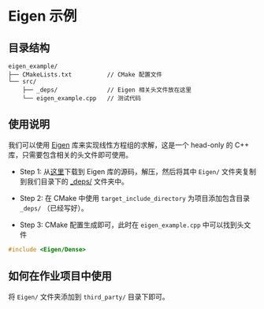 # Eigen 示例

## 目录结构
```
eigen_example/
├── CMakeLists.txt          // CMake 配置文件
└── src/                
    ├── _deps/              // Eigen 相关头文件放在这里
    └── eigen_example.cpp   // 测试代码  
```

## 使用说明

我们可以使用 [Eigen](https://eigen.tuxfamily.org/index.php?title=Main_Page) 库来实现线性方程组的求解，这是一个 head-only 的 C++ 库，只需要包含相关的头文件即可使用。

- Step 1: 从[这里](https://gitlab.com/libeigen/eigen/-/archive/3.4.0/eigen-3.4.0.zip)下载到 Eigen 库的源码，解压，然后将其中 `Eigen/` 文件夹复制到我们目录下的 [_deps/](./src/_deps/) 文件夹中。

- Step 2: 在 CMake 中使用 `target_include_directory` 为项目添加包含目录 `_deps/` （已经写好）。

- Step 3: CMake 配置生成即可，此时在 `eigen_example.cpp` 中可以找到头文件 

```cpp
#include <Eigen/Dense>
```

## 如何在作业项目中使用

将 `Eigen/` 文件夹添加到 `third_party/` 目录下即可。